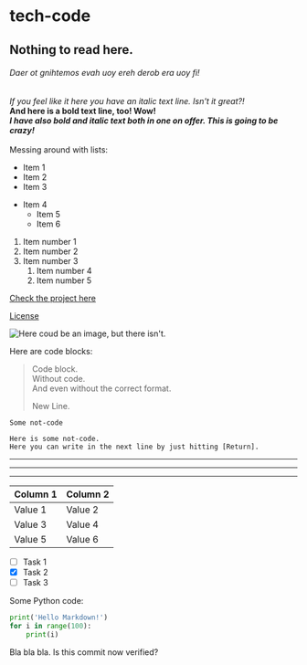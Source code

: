 # tech-code

## Nothing to read here.

###### Daer ot gnihtemos evah uoy ereh derob era uoy fi!

*If you feel like it here you have an italic text line. Isn't it great?!*\
**And here is a bold text line, too! Wow!**\
***I have also bold and italic text both in one on offer. This is going to be crazy!***\
\
Messing around with lists:

- Item 1
- Item 2
- Item 3

+ Item 4
    + Item 5
    + Item 6

1. Item number 1
2. Item number 2
3. Item number 3
    1. Item number 4
    2. Item number 5

[Check the project here](https://github.com/ChrisPMint/tech-code)

[License](#License)

![Here coud be an image, but there isn't.]()

Here are code blocks:

> Code block.\
> Without code.\
> And even without the correct format.
> 
> New Line.

`Some not-code`

```
Here is some not-code.
Here you can write in the next line by just hitting [Return].
```

---
***
___

| Column 1 | Column 2 |
| -------- | -------- |
| Value 1  | Value 2  |
| Value 3  | Value 4  |
| Value 5  | Value 6  |

- [ ] Task 1
- [x] Task 2
- [ ] Task 3

Some Python code:

```python
print('Hello Markdown!')
for i in range(100):
    print(i)
```

Bla bla bla.
Is this commit now verified?